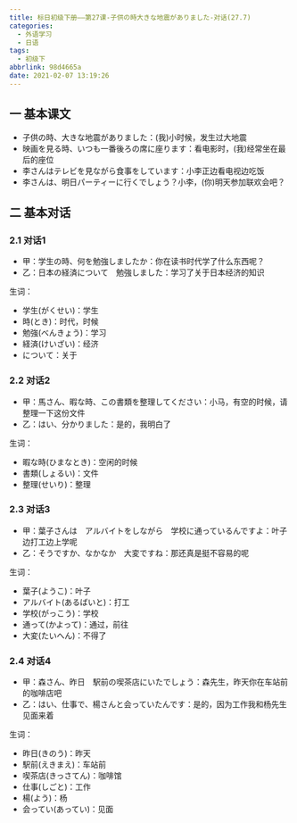 ```yaml
---
title: 标日初级下册——第27课-子供の時大きな地震がありました-对话(27.7)
categories:
  - 外语学习
  - 日语
tags:
  - 初级下
abbrlink: 98d4665a
date: 2021-02-07 13:19:26
---
```

## 一 基本课文

* 子供の時、大きな地震がありました：(我)小时候，发生过大地震
* 映画を見る時、いつも一番後ろの席に座ります：看电影时，(我)经常坐在最后的座位
* 李さんはテレビを見ながら食事をしています：小李正边看电视边吃饭
* 李さんは、明日パーティーに行くでしょう？小李，(你)明天参加联欢会吧？

<!--more-->

## 二 基本对话

### 2.1 对话1

* 甲：学生の時、何を勉強しましたか：你在读书时代学了什么东西呢？
* 乙：日本の経済について　勉強しました：学习了关于日本经济的知识

生词：

* 学生(がくせい)：学生
* 時(とき)：时代，时候
* 勉強(べんきょう)：学习
* 経済(けいざい)：经济
* について：关于

### 2.2 对话2

* 甲：馬さん、暇な時、この書類を整理してください：小马，有空的时候，请整理一下这份文件
* 乙：はい、分かりました：是的，我明白了

生词：

* 暇な時(ひまなとき)：空闲的时候
* 書類(しょるい)：文件
* 整理(せいり)：整理

### 2.3 对话3

* 甲：葉子さんは　アルバイトをしながら　学校に通っているんですよ：叶子边打工边上学呢
* 乙：そうですか、なかなか　大変ですね：那还真是挺不容易的呢

生词：

* 葉子(ようこ)：叶子
* アルバイト(あるばいと)：打工
* 学校(がっこう)：学校
* 通って(かよって)：通过，前往
* 大変(たいへん)：不得了

### 2.4 对话4

* 甲：森さん、昨日　駅前の喫茶店にいたでしょう：森先生，昨天你在车站前的咖啡店吧
* 乙：はい、仕事で、楊さんと会っていたんです：是的，因为工作我和杨先生见面来着

生词：

* 昨日(きのう)：昨天
* 駅前(えきまえ)：车站前
* 喫茶店(きっさてん)：咖啡馆
* 仕事(しごと)：工作
* 楊(よう)：杨
* 会ってい(あってい)：见面
